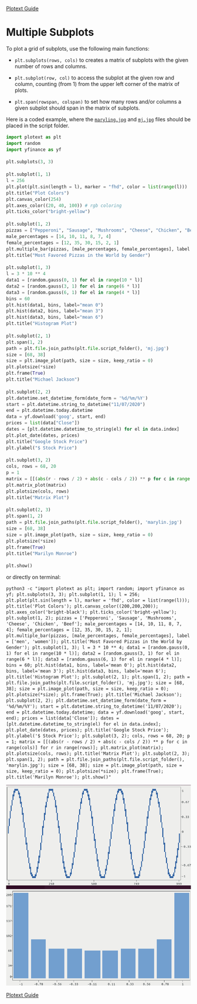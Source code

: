 [Plotext Guide](https://github.com/piccolomo/plotext#guide)


# Multiple Subplots

To plot a grid of subplots, use the following main functions:

 - `plt.subplots(rows, cols)` to creates a matrix of subplots with the given number of rows and columns.

 - `plt.subplot(row, col)` to access the subplot at the given row and column, counting (from 1) from the upper left corner of the matrix of plots.

 - `plt.span(rowspan, colspan)` to set how many rows and/or columns a given subplot should span in the matrix of subplots.

Here is a coded example, where the [`maryling.jpg`](https://raw.githubusercontent.com/piccolomo/plotext/master/images/marylin.jpg) and [`mj.jpg`](https://raw.githubusercontent.com/piccolomo/plotext/master/images/mj.jpg) files should be placed in the script folder.

```python
import plotext as plt
import random
import yfinance as yf

plt.subplots(3, 3)

plt.subplot(1, 1)
l = 256
plt.plot(plt.sin(length = l), marker = "fhd", color = list(range(l)))
plt.title("Plot Colors")
plt.canvas_color(254) 
plt.axes_color((20, 40, 100)) # rgb coloring
plt.ticks_color("bright-yellow")

plt.subplot(1, 2)
pizzas = ["Pepperoni", "Sausage", "Mushrooms", "Cheese", "Chicken", "Beef"]
male_percentages = [14, 10, 11, 8, 7, 4]
female_percentages = [12, 35, 30, 15, 2, 1]
plt.multiple_bar(pizzas, [male_percentages, female_percentages], label = ["men", "women"])
plt.title("Most Favored Pizzas in the World by Gender")

plt.subplot(1, 3)
l = 3 * 10 ** 4
data1 = [random.gauss(0, 1) for el in range(10 * l)]
data2 = [random.gauss(3, 1) for el in range(6 * l)]
data3 = [random.gauss(6, 1) for el in range(4 * l)]
bins = 60
plt.hist(data1, bins, label="mean 0")
plt.hist(data2, bins, label="mean 3")
plt.hist(data3, bins, label="mean 6")
plt.title("Histogram Plot")

plt.subplot(2, 1)
plt.span(1, 2)
path = plt.file.join_paths(plt.file.script_folder(), 'mj.jpg')
size = [68, 38]
size = plt.image_plot(path, size = size, keep_ratio = 0)
plt.plotsize(*size)
plt.frame(True)
plt.title("Michael Jackson")

plt.subplot(2, 2)
plt.datetime.set_datetime_form(date_form = '%d/%m/%Y')
start = plt.datetime.string_to_datetime("11/07/2020")
end = plt.datetime.today.datetime
data = yf.download('goog', start, end)
prices = list(data["Close"])
dates = [plt.datetime.datetime_to_string(el) for el in data.index]
plt.plot_date(dates, prices)
plt.title("Google Stock Price")
plt.ylabel("$ Stock Price")

plt.subplot(3, 2)
cols, rows = 68, 20
p = 1
matrix = [[(abs(r - rows / 2) + abs(c - cols / 2)) ** p for c in range(cols)] for r in range(rows)]
plt.matrix_plot(matrix)
plt.plotsize(cols, rows)
plt.title("Matrix Plot")

plt.subplot(2, 3)
plt.span(1, 2)
path = plt.file.join_paths(plt.file.script_folder(), 'marylin.jpg')
size = [68, 38]
size = plt.image_plot(path, size = size, keep_ratio = 0)
plt.plotsize(*size)
plt.frame(True)
plt.title("Marilyn Monroe")

plt.show()
```
or directly on terminal:
```console
python3 -c "import plotext as plt; import random; import yfinance as yf; plt.subplots(3, 3); plt.subplot(1, 1); l = 256; plt.plot(plt.sin(length = l), marker = 'fhd', color = list(range(l))); plt.title('Plot Colors'); plt.canvas_color((200,200,200)); plt.axes_color('bright-black'); plt.ticks_color('bright-yellow'); plt.subplot(1, 2); pizzas = ['Pepperoni', 'Sausage', 'Mushrooms', 'Cheese', 'Chicken', 'Beef']; male_percentages = [14, 10, 11, 8, 7, 4]; female_percentages = [12, 35, 30, 15, 2, 1]; plt.multiple_bar(pizzas, [male_percentages, female_percentages], label = ['men', 'women']); plt.title('Most Favored Pizzas in the World by Gender'); plt.subplot(1, 3); l = 3 * 10 ** 4; data1 = [random.gauss(0, 1) for el in range(10 * l)]; data2 = [random.gauss(3, 1) for el in range(6 * l)]; data3 = [random.gauss(6, 1) for el in range(4 * l)]; bins = 60; plt.hist(data1, bins, label='mean 0'); plt.hist(data2, bins, label='mean 3'); plt.hist(data3, bins, label='mean 6'); plt.title('Histogram Plot'); plt.subplot(2, 1); plt.span(1, 2); path = plt.file.join_paths(plt.file.script_folder(), 'mj.jpg'); size = [68, 38]; size = plt.image_plot(path, size = size, keep_ratio = 0); plt.plotsize(*size); plt.frame(True); plt.title('Michael Jackson'); plt.subplot(2, 2); plt.datetime.set_datetime_form(date_form = '%d/%m/%Y'); start = plt.datetime.string_to_datetime('11/07/2020'); end = plt.datetime.today.datetime; data = yf.download('goog', start, end); prices = list(data['Close']); dates = [plt.datetime.datetime_to_string(el) for el in data.index]; plt.plot_date(dates, prices); plt.title('Google Stock Price'); plt.ylabel('$ Stock Price'); plt.subplot(3, 2); cols, rows = 68, 20; p = 1; matrix = [[(abs(r - rows / 2) + abs(c - cols / 2)) ** p for c in range(cols)] for r in range(rows)]; plt.matrix_plot(matrix); plt.plotsize(cols, rows); plt.title('Matrix Plot'); plt.subplot(2, 3); plt.span(1, 2); path = plt.file.join_paths(plt.file.script_folder(), 'marylin.jpg'); size = [68, 38]; size = plt.image_plot(path, size = size, keep_ratio = 0); plt.plotsize(*size); plt.frame(True); plt.title('Marilyn Monroe'); plt.show()"
```
![example](https://raw.githubusercontent.com/piccolomo/plotext/master/images/subplots.png)

[Plotext Guide](https://github.com/piccolomo/plotext#guide)